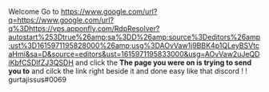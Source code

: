 Welcome
Go to 
https://www.google.com/url?q=https://www.google.com/url?q%3Dhttps://vps.apponfly.com/RdpResolver?autostart%253Dtrue%26amp;sa%3DD%26amp;source%3Deditors%26amp;ust%3D1615971195828000%26amp;usg%3DAOvVaw1j9BBK4p1QLeyBSVtcaHmi&sa=D&source=editors&ust=1615971195833000&usg=AOvVaw2uJeQDiKbfCSDlfZJ3QSDH
and click the 
**The page you were on is trying to send you to** 
and cilck the link right beside it
and done 
easy like that
discord ! ! gurtajissus#0069
